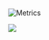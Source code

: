 ### 

![Metrics](https://metrics.lecoq.io/plants?template=classic&base.skip=true&repositories.forks=true&base.community=0&base.metadata=0&introduction=1&activity=1&projects=1&base=header%2C%20activity%2C%20community%2C%20repositories%2C%20metadata&base.indepth=false&base.hireable=false&base.skip=true&activity=false&activity.limit=5&activity.load=300&activity.days=14&activity.visibility=all&activity.timestamps=false&activity.filter=all&projects=false&projects.limit=4&projects.descriptions=false&introduction=false&introduction.title=true&config.timezone=America%2FNew%20York%20City&config.octicon=true)

![](https://komarev.com/ghpvc/?username=plants-tech&color=grey&style=flat-square&label=hits)
